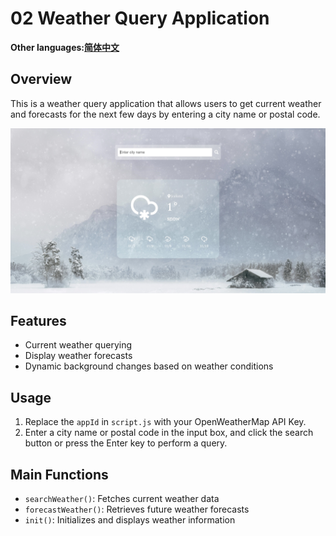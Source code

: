 # 02 Weather Query Application

**Other languages:[简体中文](README_zh.md)**

## Overview

This is a weather query application that allows users to get current weather and forecasts for the next few days by entering a city name or postal code.

![02-weatherapp](../img-storage/02-weatherapp.jpg)

## Features

- Current weather querying
- Display weather forecasts
- Dynamic background changes based on weather conditions

## Usage

1. Replace the `appId` in `script.js` with your OpenWeatherMap API Key.
2. Enter a city name or postal code in the input box, and click the search button or press the Enter key to perform a query.

## Main Functions

- `searchWeather()`: Fetches current weather data
- `forecastWeather()`: Retrieves future weather forecasts
- `init()`: Initializes and displays weather information
